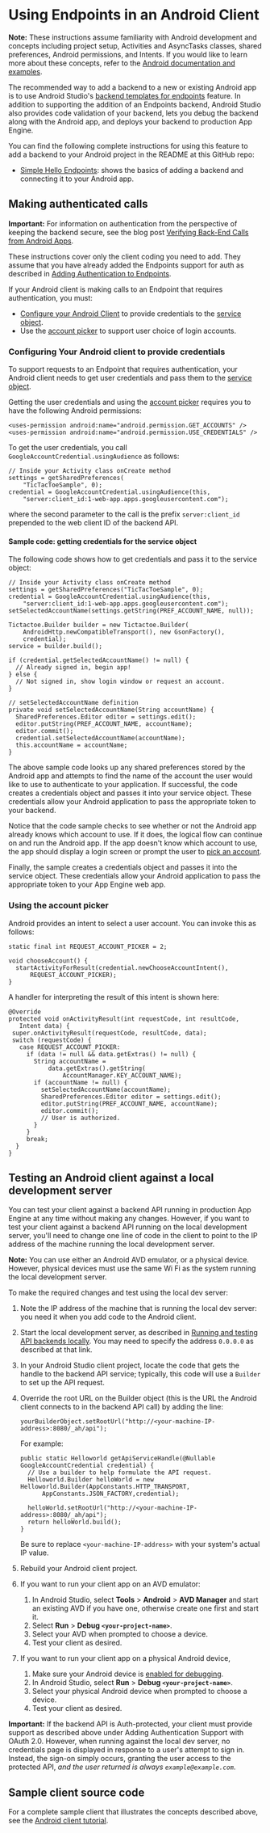 # Using Endpoints in an Android Client

  

**Note:** These instructions assume familiarity with Android development and concepts including project setup, Activities and AsyncTasks classes, shared preferences, Android permissions, and Intents. If you would like to learn more about these concepts, refer to the [Android documentation and examples](https://web.archive.org/web/20160424225324/http://developer.android.com/).

The recommended way to add a backend to a new or existing Android app is to use Android Studio's [backend templates for endpoints](https://web.archive.org/web/20160424225324/https://cloud.google.com/mobile/endpoints/add_module) feature. In addition to supporting the addition of an Endpoints backend, Android Studio also provides code validation of your backend, lets you debug the backend along with the Android app, and deploys your backend to production App Engine.

You can find the following complete instructions for using this feature to add a backend to your Android project in the README at this GitHub repo:

-   [Simple Hello Endpoints](https://web.archive.org/web/20160424225324/https://github.com/GoogleCloudPlatform/gradle-appengine-templates/tree/master/HelloEndpoints): shows the basics of adding a backend and connecting it to your Android app.

## Making authenticated calls

**Important:** For information on authentication from the perspective of keeping the backend secure, see the blog post [Verifying Back-End Calls from Android Apps](https://web.archive.org/web/20160424225324/https://android-developers.blogspot.com/2013/01/verifying-back-end-calls-from-android.html).

These instructions cover only the client coding you need to add. They assume that you have already added the Endpoints support for auth as described in [Adding Authentication to Endpoints](https://web.archive.org/web/20160424225324/https://cloud.google.com/appengine/docs/java/endpoints/auth).

If your Android client is making calls to an Endpoint that requires authentication, you must:

-   [Configure your Android Client](#Configuring_your_Android_client_to_provide_credentials) to provide credentials to the [service object](#creating_the_service_object).
-   Use the [account picker](#using_the_account_picker) to support user choice of login accounts.

### Configuring Your Android client to provide credentials

To support requests to an Endpoint that requires authentication, your Android client needs to get user credentials and pass them to the [service object](#creating_the_service_object).

Getting the user credentials and using the [account picker](#using_the_account_picker) requires you to have the following Android permissions:

```
<uses-permission android:name="android.permission.GET_ACCOUNTS" />
<uses-permission android:name="android.permission.USE_CREDENTIALS" />
```

To get the user credentials, you call `GoogleAccountCredential.usingAudience` as follows:

```
// Inside your Activity class onCreate method
settings = getSharedPreferences(
    "TicTacToeSample", 0);
credential = GoogleAccountCredential.usingAudience(this,
    "server:client_id:1-web-app.apps.googleusercontent.com");
```

where the second parameter to the call is the prefix `server:client_id` prepended to the web client ID of the backend API.

#### Sample code: getting credentials for the service object

The following code shows how to get credentials and pass it to the service object:

```
// Inside your Activity class onCreate method
settings = getSharedPreferences("TicTacToeSample", 0);
credential = GoogleAccountCredential.usingAudience(this,
    "server:client_id:1-web-app.apps.googleusercontent.com");
setSelectedAccountName(settings.getString(PREF_ACCOUNT_NAME, null));

Tictactoe.Builder builder = new Tictactoe.Builder(
    AndroidHttp.newCompatibleTransport(), new GsonFactory(),
    credential);
service = builder.build();

if (credential.getSelectedAccountName() != null) {
  // Already signed in, begin app!
} else {
  // Not signed in, show login window or request an account.
}

// setSelectedAccountName definition
private void setSelectedAccountName(String accountName) {
  SharedPreferences.Editor editor = settings.edit();
  editor.putString(PREF_ACCOUNT_NAME, accountName);
  editor.commit();
  credential.setSelectedAccountName(accountName);
  this.accountName = accountName;
}
```

The above sample code looks up any shared preferences stored by the Android app and attempts to find the name of the account the user would like to use to authenticate to your application. If successful, the code creates a credentials object and passes it into your service object. These credentials allow your Android application to pass the appropriate token to your backend.

Notice that the code sample checks to see whether or not the Android app already knows which account to use. If it does, the logical flow can continue on and run the Android app. If the app doesn't know which account to use, the app should display a login screen or prompt the user to [pick an account](#using_the_account_picker).

Finally, the sample creates a credentials object and passes it into the service object. These credentials allow your Android application to pass the appropriate token to your App Engine web app.

### Using the account picker

Android provides an intent to select a user account. You can invoke this as follows:

```
static final int REQUEST_ACCOUNT_PICKER = 2;

void chooseAccount() {
  startActivityForResult(credential.newChooseAccountIntent(),
      REQUEST_ACCOUNT_PICKER);
}
```

A handler for interpreting the result of this intent is shown here:

```
@Override
protected void onActivityResult(int requestCode, int resultCode,
   Intent data) {
 super.onActivityResult(requestCode, resultCode, data);
 switch (requestCode) {
   case REQUEST_ACCOUNT_PICKER:
     if (data != null && data.getExtras() != null) {
       String accountName =
           data.getExtras().getString(
               AccountManager.KEY_ACCOUNT_NAME);
       if (accountName != null) {
         setSelectedAccountName(accountName);
         SharedPreferences.Editor editor = settings.edit();
         editor.putString(PREF_ACCOUNT_NAME, accountName);
         editor.commit();
         // User is authorized.
       }
     }
     break;
  }
}
```

## Testing an Android client against a local development server

You can test your client against a backend API running in production App Engine at any time without making any changes. However, if you want to test your client against a backend API running on the local development server, you'll need to change one line of code in the client to point to the IP address of the machine running the local development server.

**Note:** You can use either an Android AVD emulator, or a physical device. However, physical devices must use the same Wi Fi as the system running the local development server.

To make the required changes and test using the local dev server:

1.  Note the IP address of the machine that is running the local dev server: you need it when you add code to the Android client.

2.  Start the local development server, as described in [Running and testing API backends locally](https://web.archive.org/web/20160424225324/https://cloud.google.com/appengine/docs/java/endpoints/test_deploy#running_and_testing_api_backends_locally). You may need to specify the address `0.0.0.0` as described at that link.

3.  In your Android Studio client project, locate the code that gets the handle to the backend API service; typically, this code will use a `Builder` to set up the API request.

4.  Override the root URL on the Builder object (this is the URL the Android client connects to in the backend API call) by adding the line:

    ```
    yourBuilderObject.setRootUrl("http://<your-machine-IP-address>:8080/_ah/api");
    ```

    For example:

    ```
    public static Helloworld getApiServiceHandle(@Nullable GoogleAccountCredential credential) {
      // Use a builder to help formulate the API request.
      Helloworld.Builder helloWorld = new Helloworld.Builder(AppConstants.HTTP_TRANSPORT,
          AppConstants.JSON_FACTORY,credential);

      helloWorld.setRootUrl("http://<your-machine-IP-address>:8080/_ah/api");
      return helloWorld.build();
    }
    ```

    Be sure to replace `<your-machine-IP-address>` with your system's actual IP value.

5.  Rebuild your Android client project.

6.  If you want to run your client app on an AVD emulator:

    1.  In Android Studio, select **Tools** &gt; **Android** &gt; **AVD Manager** and start an existing AVD if you have one, otherwise create one first and start it.
    2.  Select **Run** &gt; **Debug `<your-project-name>`**.
    3.  Select your AVD when prompted to choose a device.
    4.  Test your client as desired.

7.  If you want to run your client app on a physical Android device,

    1.  Make sure your Android device is [enabled for debugging](https://web.archive.org/web/20160424225324/http://developer.android.com/tools/device.html#setting-up).
    2.  In Android Studio, select **Run** &gt; **Debug `<your-project-name>`**.
    3.  Select your physical Android device when prompted to choose a device.
    4.  Test your client as desired.

**Important:** If the backend API is Auth-protected, your client must provide support as described above under <span hre="##Adding_authentication_support_with_OAuth_20">Adding Authentication Support with OAuth 2.0</span>. However, when running against the local dev server, no credentials page is displayed in response to a user's attempt to sign in. Instead, the sign-on simply occurs, granting the user access to the protected API, *and the user returned is always `example@example.com`*.

## Sample client source code

For a complete sample client that illustrates the concepts described above, see the [Android client tutorial](https://web.archive.org/web/20160424225324/https://cloud.google.com/appengine/docs/java/endpoints/getstarted/clients/android/).
